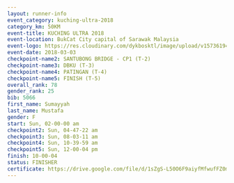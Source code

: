 ```yaml
--- 
layout: runner-info 
event_category: kuching-ultra-2018 
category_km: 50KM 
event-title: KUCHING ULTRA 2018 
event-location: BukCat City capital of Sarawak Malaysia 
event-logo: https://res.cloudinary.com/dykbosktl/image/upload/v1573619473/Logo/kuching-ultra-2018-logo_tlpvm5.png 
event-date: 2018-03-03 
checkpoint-name2: SANTUBONG BRIDGE - CP1 (T-2) 
checkpoint-name3: DBKU (T-3) 
checkpoint-name4: PATINGAN (T-4) 
checkpoint-name5: FINISH (T-5) 
overall_rank: 78
gender_rank: 25
bib: 5066
first_name: Sumayyah
last_name: Mustafa
gender: F
start: Sun, 02-00-00 am
checkpoint2: Sun, 04-47-22 am
checkpoint3: Sun, 08-03-11 am
checkpoint4: Sun, 10-39-59 am
checkpoint5: Sun, 12-00-04 pm
finish: 10-00-04
status: FINISHER
certificate: https://drive.google.com/file/d/1sZgS-L50O6F9aiyfMfwufFZ0mrRZt6Qh/view?usp=sharing","CERTIFICATE")
--- 
```

